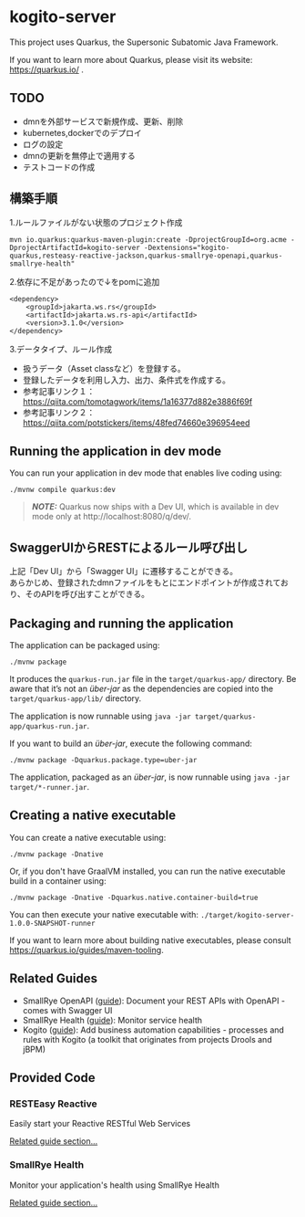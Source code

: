 # kogito-server

This project uses Quarkus, the Supersonic Subatomic Java Framework.

If you want to learn more about Quarkus, please visit its website: https://quarkus.io/ .

## TODO
- dmnを外部サービスで新規作成、更新、削除
- kubernetes,dockerでのデプロイ
- ログの設定
- dmnの更新を無停止で適用する
- テストコードの作成

## 構築手順
1.ルールファイルがない状態のプロジェクト作成
```
mvn io.quarkus:quarkus-maven-plugin:create -DprojectGroupId=org.acme -DprojectArtifactId=kogito-server -Dextensions="kogito-quarkus,resteasy-reactive-jackson,quarkus-smallrye-openapi,quarkus-smallrye-health"
```
2.依存に不足があったので↓をpomに追加
```
<dependency>
    <groupId>jakarta.ws.rs</groupId>
    <artifactId>jakarta.ws.rs-api</artifactId>
    <version>3.1.0</version>
</dependency>
```
3.データタイプ、ルール作成  
  - 扱うデータ（Asset classなど）を登録する。
  - 登録したデータを利用し入力、出力、条件式を作成する。
  - 参考記事リンク１：https://qiita.com/tomotagwork/items/1a16377d882e3886f69f
  - 参考記事リンク２：https://qiita.com/potstickers/items/48fed74660e396954eed

## Running the application in dev mode

You can run your application in dev mode that enables live coding using:
```shell script
./mvnw compile quarkus:dev
```

> **_NOTE:_**  Quarkus now ships with a Dev UI, which is available in dev mode only at http://localhost:8080/q/dev/.

## SwaggerUIからRESTによるルール呼び出し
上記「Dev UI」から「Swagger UI」に遷移することができる。<br>
あらかじめ、登録されたdmnファイルをもとにエンドポイントが作成されており、そのAPIを呼び出すことができる。

## Packaging and running the application

The application can be packaged using:
```shell script
./mvnw package
```
It produces the `quarkus-run.jar` file in the `target/quarkus-app/` directory.
Be aware that it’s not an _über-jar_ as the dependencies are copied into the `target/quarkus-app/lib/` directory.

The application is now runnable using `java -jar target/quarkus-app/quarkus-run.jar`.

If you want to build an _über-jar_, execute the following command:
```shell script
./mvnw package -Dquarkus.package.type=uber-jar
```

The application, packaged as an _über-jar_, is now runnable using `java -jar target/*-runner.jar`.

## Creating a native executable

You can create a native executable using: 
```shell script
./mvnw package -Dnative
```

Or, if you don't have GraalVM installed, you can run the native executable build in a container using: 
```shell script
./mvnw package -Dnative -Dquarkus.native.container-build=true
```

You can then execute your native executable with: `./target/kogito-server-1.0.0-SNAPSHOT-runner`

If you want to learn more about building native executables, please consult https://quarkus.io/guides/maven-tooling.

## Related Guides

- SmallRye OpenAPI ([guide](https://quarkus.io/guides/openapi-swaggerui)): Document your REST APIs with OpenAPI - comes with Swagger UI
- SmallRye Health ([guide](https://quarkus.io/guides/smallrye-health)): Monitor service health
- Kogito ([guide](https://quarkus.io/version/2.13/guides/kogito)): Add business automation capabilities - processes and rules with Kogito (a toolkit that originates from projects Drools and jBPM)

## Provided Code

### RESTEasy Reactive

Easily start your Reactive RESTful Web Services

[Related guide section...](https://quarkus.io/guides/getting-started-reactive#reactive-jax-rs-resources)

### SmallRye Health

Monitor your application's health using SmallRye Health

[Related guide section...](https://quarkus.io/guides/smallrye-health)
